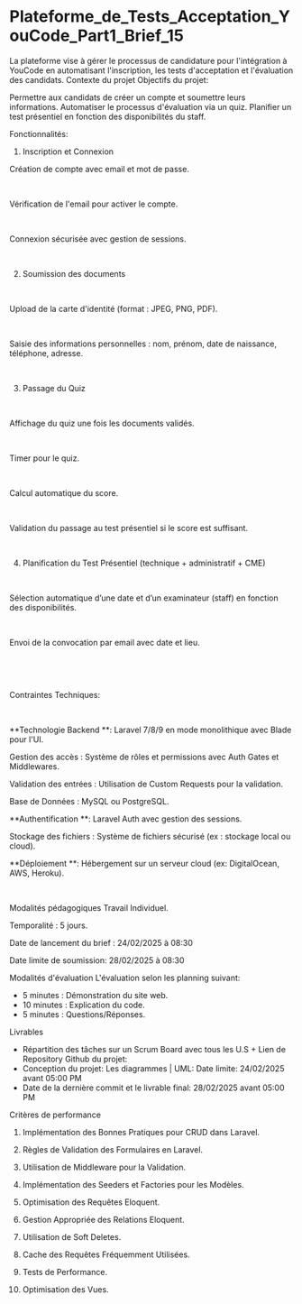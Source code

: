 # Plateforme_de_Tests_Acceptation_YouCode_Part1_Brief_15
La plateforme vise à gérer le processus de candidature pour l'intégration à YouCode en automatisant l'inscription, les tests d'acceptation et l'évaluation des candidats.
Contexte du projet
Objectifs du projet:

Permettre aux candidats de créer un compte et soumettre leurs informations.
Automatiser le processus d'évaluation via un quiz. Planifier un test présentiel en fonction des disponibilités du staff.

Fonctionnalités:
1. Inscription et Connexion

Création de compte avec email et mot de passe.

​

Vérification de l'email pour activer le compte.

​

Connexion sécurisée avec gestion de sessions.

​

2. Soumission des documents

​

Upload de la carte d'identité (format : JPEG, PNG, PDF).

​

Saisie des informations personnelles : nom, prénom, date de naissance, téléphone, adresse.

​

3. Passage du Quiz

​

Affichage du quiz une fois les documents validés.

​

Timer pour le quiz.

​

Calcul automatique du score.

​

Validation du passage au test présentiel si le score est suffisant.

​

4. Planification du Test Présentiel (technique + administratif + CME)

​

Sélection automatique d’une date et d’un examinateur (staff) en fonction des disponibilités.

​

Envoi de la convocation par email avec date et lieu.

​

​

Contraintes Techniques:

​

**Technologie Backend **: Laravel 7/8/9 en mode monolithique avec Blade pour l'UI.

Gestion des accès : Système de rôles et permissions avec Auth Gates et Middlewares.

Validation des entrées : Utilisation de Custom Requests pour la validation.

Base de Données : MySQL ou PostgreSQL.

**Authentification **: Laravel Auth avec gestion des sessions.

Stockage des fichiers : Système de fichiers sécurisé (ex : stockage local ou cloud).

**Déploiement **: Hébergement sur un serveur cloud (ex: DigitalOcean, AWS, Heroku).

​

Modalités pédagogiques
Travail Individuel.

Temporalité : 5 jours.

Date de lancement du brief : 24/02/2025 à 08:30

Date limite de soumission: 28/02/2025 à 08:30

Modalités d'évaluation
L'évaluation selon les planning suivant:
- 5 minutes : Démonstration du site web. 
- 10 minutes : Explication du code.
- 5 minutes : Questions/Réponses.

Livrables
- Répartition des tâches sur un Scrum Board avec tous les U.S + Lien de Repository Github du projet: 
- Conception du projet: Les diagrammes | UML: Date limite: 24/02/2025 avant  05:00 PM
- Date de la dernière commit et le livrable final: 28/02/2025 avant 05:00 PM

Critères de performance
1. Implémentation des Bonnes Pratiques pour CRUD dans Laravel.

2. Règles de Validation des Formulaires en Laravel.

3. Utilisation de Middleware pour la Validation.

4. Implémentation des Seeders et Factories pour les Modèles.

5. Optimisation des Requêtes Eloquent.

6. Gestion Appropriée des Relations Eloquent.

7. Utilisation de Soft Deletes.

8. Cache des Requêtes Fréquemment Utilisées.

9. Tests de Performance.

10. Optimisation des Vues.

